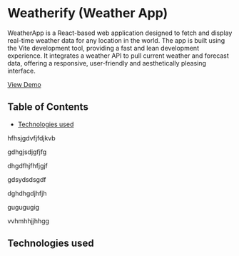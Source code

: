# Weatherify (Weather App)

WeatherApp is a React-based web application designed to fetch and display real-time weather data for any location in the world. The app is built using the Vite development tool, providing a fast and lean development experience. It integrates a weather API to pull current weather and forecast data, offering a responsive, user-friendly and aesthetically pleasing interface.

 <a href="https://www.youtube.com/watch?v=r4bw6uGxC4Y">View Demo</a>

 ## Table of Contents

 - <a href="https://github.com/francesschisom/weatherify_weatherapp/blob/main/README.md#technologies-used">Technologies used</a>

 hfhsjgdvfjfdjkvb

 gdhgjsdjgfjfg

 dhgdfhjfhfjgjf

 gdsydsdsgdf

 dghdhgdjhfjh

 gugugugig
 
 vvhmhhjjhhgg


 ## Technologies used
